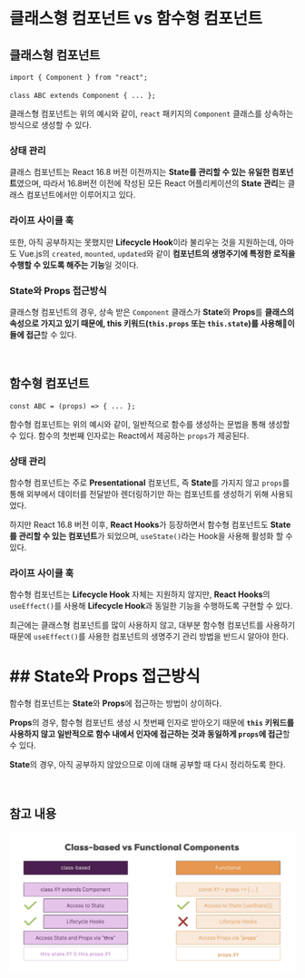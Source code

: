 # 클래스형 컴포넌트 vs 함수형 컴포넌트

## 클래스형 컴포넌트

```
import { Component } from "react";

class ABC extends Component { ... };
```

클래스형 컴포넌트는 위의 예시와 같이, `react` 패키지의 `Component` 클래스를 상속하는 방식으로 생성할 수 있다.

### 상태 관리

클래스 컴포넌트는 React 16.8 버전 이전까지는 **State를 관리할 수 있는 유일한 컴포넌트**였으며, 따라서 16.8버전 이전에 작성된 모든 React 어플리케이션의 **State 관리**는 클래스 컴포넌트에서만 이루어지고 있다.

### 라이프 사이클 훅

또한, 아직 공부하지는 못했지만 **Lifecycle Hook**이라 불리우는 것을 지원하는데, 아마도 Vue.js의 `created`, `mounted`, `updated`와 같이 **컴포넌트의 생명주기에 특정한 로직을 수행할 수 있도록 해주는 기능**일 것이다.

### State와 Props 접근방식

클래스형 컴포넌트의 경우, 상속 받은 `Component` 클래스가 **State**와 **Props**를 **클래스의 속성으로 가지고 있기 때문에, this 키워드(`this.props` 또는 `this.state`)를 사용해이들에 접근**할 수 있다.

<br>

## 함수형 컴포넌트

```
const ABC = (props) => { ... };
```

함수형 컴포넌트는 위의 예시와 같이, 일반적으로 함수를 생성하는 문법을 통해 생성할 수 있다. 함수의 첫번째 인자로는 React에서 제공하는 `props`가 제공된다.

### 상태 관리

함수형 컴포넌트는 주로 **Presentational** 컴포넌트, 즉 **State**를 가지지 않고 `props`를 통해 외부에서 데이터를 전달받아 렌더링하기만 하는 컴포넌트를 생성하기 위해 사용되었다.

하지만 React 16.8 버전 이후, **React Hooks**가 등장하면서 함수형 컴포넌트도 **State를 관리할 수 있는 컴포넌트**가 되었으며, `useState()`라는 Hook을 사용해 활성화 할 수 있다.

### 라이프 사이클 훅

함수형 컴포넌트는 **Lifecycle Hook** 자체는 지원하지 않지만, **React Hooks**의 `useEffect()`를 사용해 **Lifecycle Hook**과 동일한 기능을 수행하도록 구현할 수 있다.

최근에는 클래스형 컴포넌트를 많이 사용하지 않고, 대부분 함수형 컴포넌트를 사용하기 때문에 `useEffect()`를 사용한 컴포넌트의 생명주기 관리 방법을 반드시 알아야 한다.

# ## State와 Props 접근방식

함수형 컴포넌트는 **State**와 **Props**에 접근하는 방법이 상이하다.

**Props**의 경우, 함수형 컴포넌트 생성 시 첫번째 인자로 받아오기 때문에 **`this` 키워드를 사용하지 않고 일반적으로 함수 내에서 인자에 접근하는 것과 동일하게 `props`에 접근**할 수 있다.

**State**의 경우, 아직 공부하지 않았으므로 이에 대해 공부할 때 다시 정리하도록 한다.

<br>

## 참고 내용

![Component Comparions](./ComponentComparison.png)
